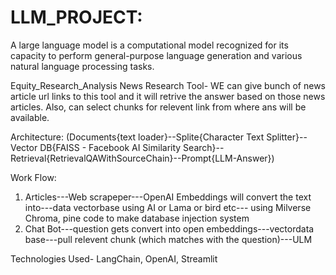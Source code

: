 # LLM_PROJECT:
A large language model is a computational model recognized for its capacity to perform general-purpose language generation and various natural language processing tasks.

Equity_Research_Analysis
News Research Tool- WE can give bunch of news article url links to this tool and it will retrive the answer based on those news articles. Also, can select chunks for relevent link from where ans will be available.

Architecture:
(Documents{text loader}--Splite{Character Text Splitter}--Vector DB{FAISS - Facebook AI Similarity Search}--Retrieval{RetrievalQAWithSourceChain}--Prompt{LLM-Answer})

Work Flow:
1) Articles---Web scrapeper---OpenAI Embeddings will convert the text into---data vectorbase using AI or Lama or bird etc--- using Milverse Chroma, pine code to make database injection system
2) Chat Bot---question gets convert into open embeddings---vectordata base---pull relevent chunk (which matches with the question)---ULM

Technologies Used- LangChain, OpenAI, Streamlit

